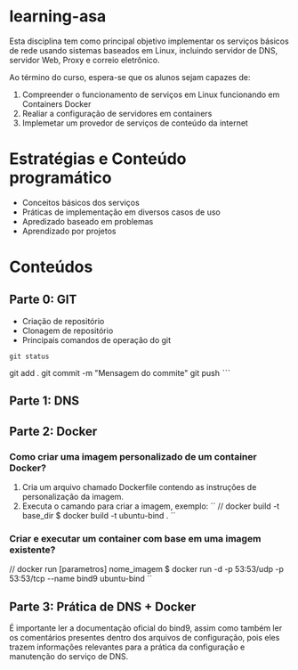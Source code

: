 # learning-asa
Esta disciplina tem como principal objetivo implementar os serviços básicos de rede usando sistemas baseados em Linux, incluindo servidor de DNS, servidor Web, Proxy e correio eletrônico.

Ao término do curso, espera-se que os alunos sejam capazes de:
1. Compreender o funcionamento de serviços em Linux funcionando em Containers Docker
2. Realiar a configuração de servidores em containers
3. Implemetar um provedor de serviços de conteúdo da internet

# Estratégias e Conteúdo programático
- Conceitos básicos dos serviços
- Práticas de implementação em diversos casos de uso
- Apredizado baseado em problemas
- Aprendizado por projetos

# Conteúdos

## Parte 0: GIT

- Criação de repositório
- Clonagem de repositório
- Principais comandos de operação do git

~~~
git status
~~~
git add .
git commit -m "Mensagem do commite" 
git push
ˋˋˋ

## Parte 1: DNS
## Parte 2: Docker
### Como criar uma imagem personalizado de um container Docker?
1. Cria um arquivo chamado Dockerfile contendo as instruções de personalização da imagem.
2. Executa o camando para criar a imagem, exemplo:
´´
// docker build -t <tagname> base_dir 
$ docker build -t ubuntu-bind .
´´
### Criar e executar um container com base em uma imagem existente?

// docker run [parametros] nome_imagem
$ docker run -d -p 53:53/udp -p 53:53/tcp --name bind9 ubuntu-bind
´´


## Parte 3: Prática de DNS + Docker
É importante ler a documentação oficial do bind9, assim como também ler os comentários presentes dentro dos arquivos de configuração, pois eles trazem informações relevantes para a prática da configuração e manutenção do serviço de DNS.



